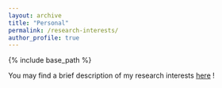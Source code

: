 ```yaml
---
layout: archive
title: "Personal"
permalink: /research-interests/
author_profile: true
---
```


{% include base_path %}

You may find a brief description of my research interests [here](https://nicholas-h-bingham.github.io/files/research-interests/research-interests.pdf "Research interests") !  